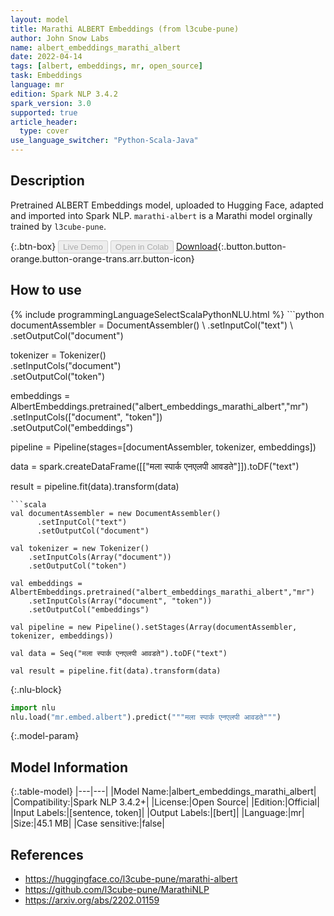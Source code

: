```yaml
---
layout: model
title: Marathi ALBERT Embeddings (from l3cube-pune)
author: John Snow Labs
name: albert_embeddings_marathi_albert
date: 2022-04-14
tags: [albert, embeddings, mr, open_source]
task: Embeddings
language: mr
edition: Spark NLP 3.4.2
spark_version: 3.0
supported: true
article_header:
  type: cover
use_language_switcher: "Python-Scala-Java"
---
```


## Description

Pretrained ALBERT Embeddings model, uploaded to Hugging Face, adapted and imported into Spark NLP. `marathi-albert` is a Marathi model orginally trained by `l3cube-pune`.

{:.btn-box}
<button class="button button-orange" disabled>Live Demo</button>
<button class="button button-orange" disabled>Open in Colab</button>
[Download](https://s3.amazonaws.com/auxdata.johnsnowlabs.com/public/models/albert_embeddings_marathi_albert_mr_3.4.2_3.0_1649954258953.zip){:.button.button-orange.button-orange-trans.arr.button-icon}

## How to use



<div class="tabs-box" markdown="1">
{% include programmingLanguageSelectScalaPythonNLU.html %}
```python
documentAssembler = DocumentAssembler() \
    .setInputCol("text") \
    .setOutputCol("document")

tokenizer = Tokenizer() \
    .setInputCols("document") \
    .setOutputCol("token")
  
embeddings = AlbertEmbeddings.pretrained("albert_embeddings_marathi_albert","mr") \
    .setInputCols(["document", "token"]) \
    .setOutputCol("embeddings")
    
pipeline = Pipeline(stages=[documentAssembler, tokenizer, embeddings])

data = spark.createDataFrame([["मला स्पार्क एनएलपी आवडते"]]).toDF("text")

result = pipeline.fit(data).transform(data)
```
```scala
val documentAssembler = new DocumentAssembler() 
      .setInputCol("text") 
      .setOutputCol("document")
 
val tokenizer = new Tokenizer() 
    .setInputCols(Array("document"))
    .setOutputCol("token")

val embeddings = AlbertEmbeddings.pretrained("albert_embeddings_marathi_albert","mr") 
    .setInputCols(Array("document", "token")) 
    .setOutputCol("embeddings")

val pipeline = new Pipeline().setStages(Array(documentAssembler, tokenizer, embeddings))

val data = Seq("मला स्पार्क एनएलपी आवडते").toDF("text")

val result = pipeline.fit(data).transform(data)
```


{:.nlu-block}
```python
import nlu
nlu.load("mr.embed.albert").predict("""मला स्पार्क एनएलपी आवडते""")
```

</div>

{:.model-param}
## Model Information

{:.table-model}
|---|---|
|Model Name:|albert_embeddings_marathi_albert|
|Compatibility:|Spark NLP 3.4.2+|
|License:|Open Source|
|Edition:|Official|
|Input Labels:|[sentence, token]|
|Output Labels:|[bert]|
|Language:|mr|
|Size:|45.1 MB|
|Case sensitive:|false|

## References

- https://huggingface.co/l3cube-pune/marathi-albert
- https://github.com/l3cube-pune/MarathiNLP
- https://arxiv.org/abs/2202.01159